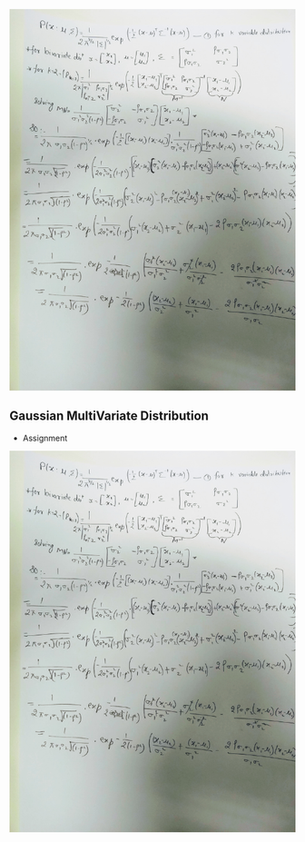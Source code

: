 
![](multivariate_Gaussian_Assignment.jpg)

## Gaussian MultiVariate Distribution 
* Assignment 

<img src='multivariate_Gaussian_Assignment.jpg' style="width=200px;height=200px"/>


```python

```
